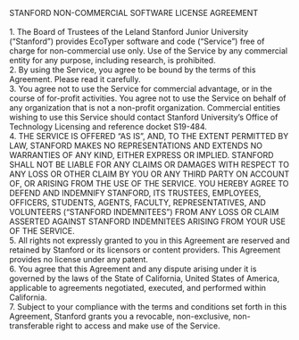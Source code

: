 STANFORD NON-COMMERCIAL SOFTWARE LICENSE AGREEMENT <br>
<br> 1. The Board of Trustees of the Leland Stanford Junior University (“Stanford”) provides EcoTyper software and code (“Service”) free of charge for non-commercial use only. Use of the Service by any commercial entity for any purpose, including research, is prohibited.
<br> 2. By using the Service, you agree to be bound by the terms of this Agreement. Please read it carefully.
<br> 3. You agree not to use the Service for commercial advantage, or in the course of for-profit activities. You agree not to use the Service on behalf of any organization that is not a non-profit organization. Commercial entities wishing to use this Service should contact Stanford University’s Office of Technology Licensing and reference docket S19-484.
<br> 4. THE SERVICE IS OFFERED “AS IS”, AND, TO THE EXTENT PERMITTED BY LAW, STANFORD MAKES NO REPRESENTATIONS AND EXTENDS NO WARRANTIES OF ANY KIND, EITHER EXPRESS OR IMPLIED. STANFORD SHALL NOT BE LIABLE FOR ANY CLAIMS OR DAMAGES WITH RESPECT TO ANY LOSS OR OTHER CLAIM BY YOU OR ANY THIRD PARTY ON ACCOUNT OF, OR ARISING FROM THE USE OF THE SERVICE. YOU HEREBY AGREE TO DEFEND AND INDEMNIFY STANFORD, ITS TRUSTEES, EMPLOYEES, OFFICERS, STUDENTS, AGENTS, FACULTY, REPRESENTATIVES, AND VOLUNTEERS (“STANFORD INDEMNITEES”) FROM ANY LOSS OR CLAIM ASSERTED AGAINST STANFORD INDEMNITEES ARISING FROM YOUR USE OF THE SERVICE.
<br> 5. All rights not expressly granted to you in this Agreement are reserved and retained by Stanford or its licensors or content providers. This Agreement provides no license under any patent.
<br> 6. You agree that this Agreement and any dispute arising under it is governed by the laws of the State of California, United States of America, applicable to agreements negotiated, executed, and performed within California.
<br> 7. Subject to your compliance with the terms and conditions set forth in this Agreement, Stanford grants you a revocable, non-exclusive, non-transferable right to access and make use of the Service.